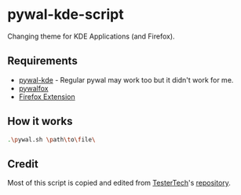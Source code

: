 # pywal-kde-script

Changing theme for KDE Applications (and Firefox).

## Requirements

- [pywal-kde](https://github.com/the404devs/pywal-kde) - Regular pywal may work too but it didn't work for me.
- [pywalfox](https://github.com/Frewacom/pywalfox)
- [Firefox Extension](https://addons.mozilla.org/en-US/firefox/addon/pywalfox/)

## How it works

```Bash
.\pywal.sh \path\to\file\
```

## Credit

Most of this script is copied and edited from [TesterTech](https://github.com/TesterTech)'s [repository](https://github.com/TesterTech/rice-i3-from-scratch-pywal/).
